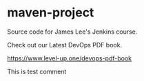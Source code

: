 # maven-project
Source code for James Lee's Jenkins course.

Check out our Latest DevOps PDF book.

https://www.level-up.one/devops-pdf-book

This is test comment

